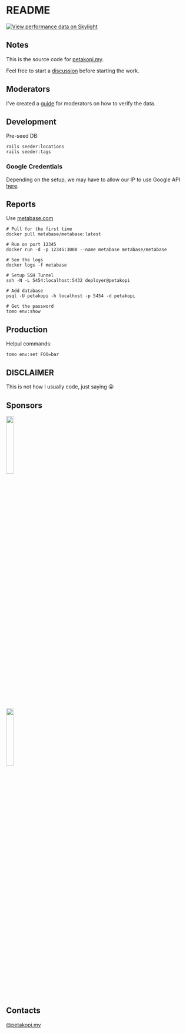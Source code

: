 # README

[![View performance data on Skylight](https://badges.skylight.io/typical/PLhsfZX5VaN3.svg?token=SEtrrK0LQlsgB9CP-lMwKPXY53ZM-CyAOML5DRWRb-g)](https://www.skylight.io/app/applications/PLhsfZX5VaN3)

## Notes

This is the source code for [petakopi.my](https://petakopi.my).

Feel free to start a [discussion](https://github.com/amree/petakopi/discussions)
before starting the work.

## Moderators

I've created a
[guide](https://amree.notion.site/Moderator-Guide-bb65c644fea5489aaaf1347477018ec9)
for moderators on how to verify the data.

## Development

Pre-seed DB:

```
rails seeder:locations
rails seeder:tags
```

### Google Credentials

Depending on the setup, we may have to allow our IP to use Google API
[here](https://console.cloud.google.com/google/maps-apis/credentials).

## Reports

Use [metabase.com](https://metabase.com)

```
# Pull for the first time
docker pull metabase/metabase:latest

# Run on port 12345
docker run -d -p 12345:3000 --name metabase metabase/metabase

# See the logs
docker logs -f metabase

# Setup SSH Tunnel
ssh -N -L 5454:localhost:5432 deployer@petakopi

# Add database
psql -U petakopi -h localhost -p 5454 -d petakopi

# Get the password
tomo env:show
```

## Production

Helpul commands:

```
tomo env:set FOO=bar
```

## DISCLAIMER

This is not how I usually code, just saying 😛

## Sponsors

[<img src="https://i.imgur.com/WYVGZ6Z.png" width="20%" />](https://skylight.io)

[<img src="https://i.imgur.com/3CJ96rE.png" width="20%" />](https://appsignal.com)

## Contacts

[@petakopi.my](https://www.instagram.com/petakopi.my/)
